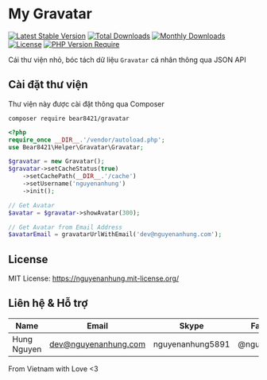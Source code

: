 # My Gravatar

[![Latest Stable Version](https://img.shields.io/packagist/v/bear8421/gravatar.svg?style=flat-square)](https://packagist.org/packages/bear8421/gravatar)
[![Total Downloads](https://img.shields.io/packagist/dt/bear8421/gravatar.svg?style=flat-square)](https://packagist.org/packages/bear8421/gravatar)
[![Monthly Downloads](https://img.shields.io/packagist/dm/bear8421/gravatar.svg?style=flat-square)](https://packagist.org/packages/bear8421/gravatar)
[![License](https://img.shields.io/packagist/l/bear8421/gravatar.svg?style=flat-square)](https://packagist.org/packages/bear8421/gravatar)
[![PHP Version Require](https://img.shields.io/packagist/dependency-v/bear8421/gravatar/php)](https://packagist.org/packages/bear8421/gravatar)

Cái thư viện nhỏ, bóc tách dữ liệu `Gravatar` cá nhân thông qua JSON API

## Cài đặt thư viện

Thư viện này được cài đặt thông qua Composer

```shell
composer require bear8421/gravatar
```

```php
<?php
require_once __DIR__.'/vendor/autoload.php';
use Bear8421\Helper\Gravatar\Gravatar;

$gravatar = new Gravatar();
$gravatar->setCacheStatus(true)
    ->setCachePath(__DIR__.'/cache')
    ->setUsername('nguyenanhung')
    ->init();

// Get Avatar
$avatar = $gravatar->showAvatar(300);

// Get Avatar from Email Address
$avatarEmail = gravatarUrlWithEmail('dev@nguyenanhung.com');
```

## License

MIT License: https://nguyenanhung.mit-license.org/

## Liên hệ & Hỗ trợ

| Name        | Email                | Skype            | Facebook      |
|-------------|----------------------|------------------|---------------|
| Hung Nguyen | dev@nguyenanhung.com | nguyenanhung5891 | @nguyenanhung |

From Vietnam with Love <3
